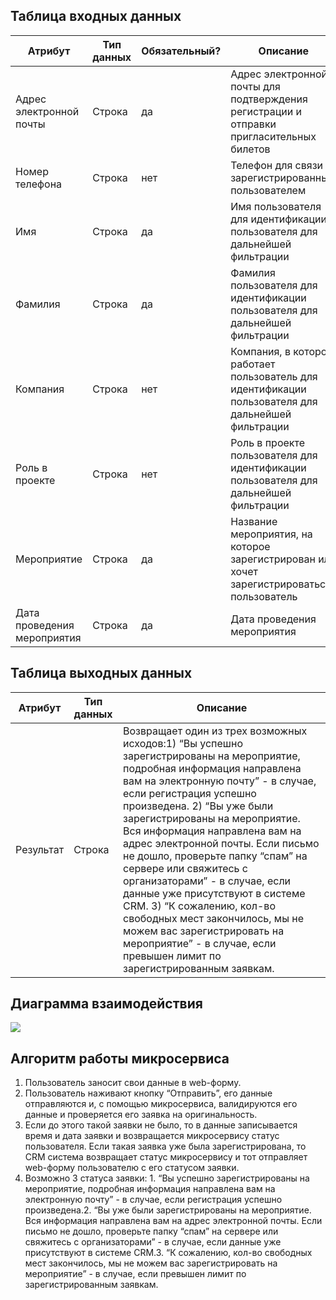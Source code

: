 ## Таблица входных данных 



Атрибут                 | Тип данных    | Обязательный?  | Описание| 
------------------------|---------------|----------------|--------------------------------| 
Адрес электронной почты|Строка|да|Адрес электронной почты для подтверждения регистрации и отправки пригласительных билетов
Номер телефона|Строка|нет|Телефон для связи с зарегистрированным пользователем
Имя|Строка|да|Имя пользователя для идентификации пользователя для дальнейшей фильтрации  
Фамилия|Строка|да|Фамилия пользователя для идентификации пользователя для дальнейшей фильтрации  
Компания|Строка|нет|Компания, в которой работает пользователь для идентификации пользователя для дальнейшей фильтрации
Роль в проекте|Строка|нет|Роль в проекте пользователя для идентификации пользователя для дальнейшей фильтрации  
Мероприятие|Строка|да|Название мероприятия, на которое зарегистрирован или хочет зарегистрироваться пользователь 
Дата проведения мероприятия|Строка|да|Дата проведения мероприятия 

## Таблица выходных данных 

Атрибут|Тип данных|Описание|
-------|----------|--------|
Результат|Строка|Возвращает один из трех возможных исходов:1) “Вы успешно зарегистрированы на мероприятие, подробная информация направлена вам на электронную почту” - в случае, если регистрация успешно произведена. 2) “Вы уже были зарегистрированы на мероприятие. Вся информация направлена вам на адрес электронной почты. Если письмо не дошло, проверьте папку “спам” на сервере или свяжитесь с организаторами” - в случае, если данные уже присутствуют в системе CRM. 3) “К сожалению, кол-во свободных мест закончилось, мы не можем вас зарегистрировать на мероприятие” - в случае, если превышен лимит по зарегистрированным заявкам.



## Диаграмма взаимодействия 

![](https://user-images.githubusercontent.com/96377133/197038026-a794bba0-0758-4f2e-99f2-660aca99844f.png)




## Алгоритм работы микросервиса
1. Пользователь заносит свои данные в web-форму.
2. Пользователь наживают кнопку “Отправить”, его данные отправляются и, с помощью микросервиса, валидируются его данные и проверяется его заявка на оригинальность.
3. Если до этого такой заявки не было, то в данные записывается время и дата заявки и возвращается микросервису статус пользователя. Если такая заявка уже была зарегистрирована, то CRM система возвращает статус микросервису и тот отправляет web-форму пользователю с его статусом заявки.
4. Возможно 3 статуса заявки: 1. “Вы успешно зарегистрированы на мероприятие, подробная информация направлена вам на электронную почту” - в случае, если регистрация успешно произведена.2. “Вы уже были зарегистрированы на мероприятие. Вся информация направлена вам на адрес электронной почты. Если письмо не дошло, проверьте папку “спам” на сервере или свяжитесь с организаторами” - в случае, если данные уже присутствуют в системе CRM.3. “К сожалению, кол-во свободных мест закончилось, мы не можем вас зарегистрировать на мероприятие” - в случае, если превышен лимит по зарегистрированным заявкам.
